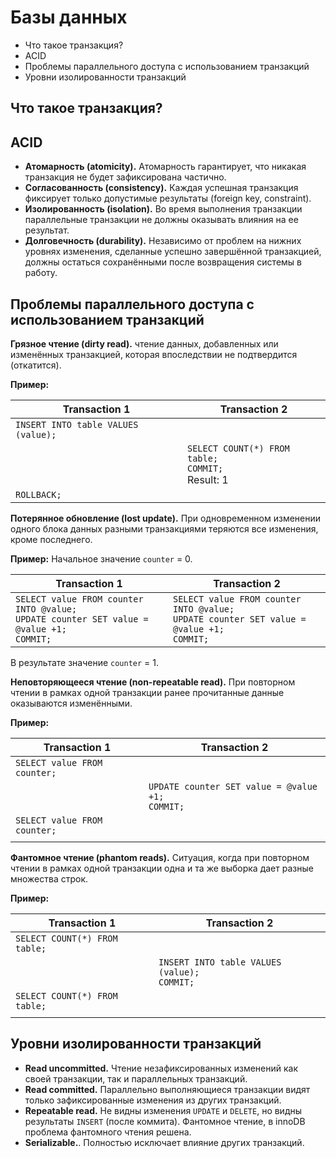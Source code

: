 # **Базы данных**

* Что такое транзакция?
* ACID
* Проблемы параллельного доступа с использованием транзакций
* Уровни изолированности транзакций

## Что такое транзакция?

## ACID
* **Атомарность (atomicity).** Атомарность гарантирует, что никакая транзакция
не будет зафиксирована частично. 
* **Согласованность (consistency).** Каждая успешная транзакция фиксирует только допустимые
  результаты (foreign key, constraint).
* **Изолированность (isolation).** Во время выполнения транзакции параллельные транзакции
не должны оказывать влияния на ее результат.
* **Долговечность (durability).** Независимо от проблем на нижних уровнях изменения, 
сделанные успешно завершённой транзакцией, должны остаться сохранёнными после 
возвращения системы в работу.

## Проблемы параллельного доступа с использованием транзакций
**Грязное чтение (dirty read).**  чтение данных, добавленных или изменённых транзакцией,
которая впоследствии не подтвердится (откатится).

**Пример:**

| **Transaction 1**                    | **Transaction 2**                                             |
|--------------------------------------|---------------------------------------------------------------|
| `INSERT INTO table VALUES (value);`  |                                                               |
|                                      | `SELECT COUNT(*) FROM table;` <br/> `COMMIT;`<br/> Result: 1  |
| `ROLLBACK;`                          |                                                               | 

**Потерянное обновление (lost update).** При одновременном изменении одного блока данных разными 
транзакциями теряются все изменения, кроме последнего.

**Пример:**
Начальное значение `counter` = 0.

| **Transaction 1**                                                                                       | **Transaction 2**                                                                                       |
|---------------------------------------------------------------------------------------------------------|---------------------------------------------------------------------------------------------------------|
| `SELECT value FROM counter INTO @value;` <br/> `UPDATE counter SET value = @value +1;` <br/> `COMMIT;`  | `SELECT value FROM counter INTO @value;` <br/> `UPDATE counter SET value = @value +1;` <br/> `COMMIT;`  | 

В результате значение `counter` = 1.

**Неповторяющееся чтение (non-repeatable read).** При повторном чтении в рамках одной 
транзакции ранее прочитанные данные оказываются изменёнными.

**Пример:**

| **Transaction 1**             | **Transaction 2**                                         |
|-------------------------------|-----------------------------------------------------------|
| `SELECT value FROM counter;`  |                                                           |
|                               | `UPDATE counter SET value = @value +1;` <br/> `COMMIT;`   |
| `SELECT value FROM counter;`  |                                                           |
|                               |                                                           |

**Фантомное чтение (phantom reads).** Ситуация, когда при повторном чтении в рамках одной транзакции одна 
и та же выборка дает разные множества строк.

**Пример:**

| **Transaction 1**               | **Transaction 2**                                   |
|---------------------------------|-----------------------------------------------------|
| `SELECT COUNT(*) FROM table;`   |                                                     |
|                                 | `INSERT INTO table VALUES (value);` <br/> `COMMIT;` |
| `SELECT COUNT(*) FROM table;`   |                                                     |
|                                 |                                                     |

## Уровни изолированности транзакций
* **Read uncommitted.** Чтение незафиксированных изменений как своей транзакции, 
так и параллельных транзакций.
* **Read committed.** Параллельно выполняющиеся транзакции видят только
зафиксированные изменения из других транзакций.
* **Repeatable read.** Не видны изменения ```UPDATE``` и ```DELETE```, но видны результаты
```INSERT``` (после коммита). Фантомное чтение, в innoDB проблема фантомного чтения решена.
* **Serializable.**.  Полностью исключает влияние других транзакций.